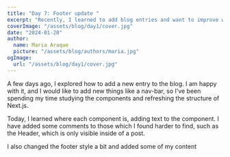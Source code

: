 ```yaml
---
title: "Day 7: Footer update "
excerpt: "Recently, I learned to add blog entries and want to improve with a nav-bar. Today, I pinpointed text insertion in components, annotated tricky areas like the post-exclusive Header, and updated the footer."
coverImage: "/assets/blog/day1/cover.jpg"
date: "2024-01-20"
author:
  name: Maria Araque
  picture: "/assets/blog/authors/maria.jpg"
ogImage:
  url: "/assets/blog/day1/cover.jpg"
---
```

A few days ago, I explored how to add a new entry to the blog. I am happy with it, and I would like to add new things like a nav-bar, so I’ve been spending my time studying the components and refreshing the structure of Next.js.

Today, I learned where each component is, adding text to the component. I have added some comments to those which I found harder to find, such as the Header, which is only visible inside of a post.

I also changed the footer style a bit and added some of my content